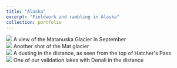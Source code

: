 ```yaml
---
title: "Alaska"
excerpt: "Fieldwork and rambling in Alaska"
collection: portfolio
---
```


<img src='/images/MatGlacier1.jpg'>
A view of the Matanuska Glacier in September <br/>
<img src='/images/2023_09_MatGlacier2.jpg'>
Another shot of the Mat glacier <br/>
<img src='/images/HP.jpg'>
A dusting in the distance, as seen from the top of Hatcher's Pass <br/>
<img src='/images/lake1_denali.jpg'>
One of our validation lakes with Denali in the distance
